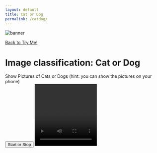 ```yaml
---
layout: default
title: Cat or Dog
permalink: /catdog/
---
```


<img src="{{ '/assets/images/catdog.jpeg' | relative_url }}" alt="banner" class="banner">

<a href="{{ '/tryme' | relative_url }}" class="btn btn-primary">Back to Try Me!</a>

# Image classification: Cat or Dog


<div>Show Pictures of Cats or Dogs (hint: you can show the pictures on your phone)</div>
<button type='button' onclick='toggleWebcam()'>Start or Stop</button>
<video id="webcam" autoplay playsinline width="200" height="200"></video>
<div id='label-container'></div>
<script src="https://cdn.jsdelivr.net/npm/@tensorflow/tfjs@1.3.1/dist/tf.min.js"></script>
<script src="https://cdn.jsdelivr.net/npm/@teachablemachine/image@0.8.3/dist/teachablemachine-image.min.js"></script>
<script type="text/javascript">

    let model, video, labelContainer, maxPredictions;
    let requestId;  // To track the requestAnimationFrame
    let isWebcamActive = false; // To track webcam state
    let isModelLoaded = false;  // To track if the model is loaded
    const URL = '/assets/models/catdog/';
    async function initModel() {
        if (!isModelLoaded) {
            const modelURL = URL + 'model.json';
            const metadataURL = URL + 'metadata.json';

            model = await tmImage.load(modelURL, metadataURL);
            maxPredictions = model.getTotalClasses();

            labelContainer = document.getElementById('label-container');
            for (let i = 0; i < maxPredictions; i++) {
                labelContainer.appendChild(document.createElement('div'));
            }
            isModelLoaded = true;
        }
    }

    async function setupWebcam() {
        video = document.getElementById('webcam');
        const constraints = {
            video: { width: 200, height: 200, facingMode: "user" }
        };

        try {
            const stream = await navigator.mediaDevices.getUserMedia(constraints);
            video.srcObject = stream;
            return new Promise((resolve) => {
                video.onloadedmetadata = () => {
                    resolve(video);
                };
            });
        } catch (error) {
            console.error('Error accessing webcam', error);
        }
    }

    async function startWebcam() {
        await initModel();
        await setupWebcam();
        video.play();
        isWebcamActive = true;
        requestId = window.requestAnimationFrame(loop);
    }

    function stopWebcam() {
        if (video.srcObject) {
            video.srcObject.getTracks().forEach(track => track.stop());
        }
        video.srcObject = null;
        if (requestId) {
            window.cancelAnimationFrame(requestId);
        }
        isWebcamActive = false;
    }

    async function loop() {
        if (isWebcamActive) {
            await predict();
            requestId = window.requestAnimationFrame(loop);
        }
    }

    async function predict() {
        let prediction = await model.predict(video);
        for (let i = 0; i < maxPredictions; i++) {
            const classPrediction =
                prediction[i].className + ': ' + prediction[i].probability.toFixed(2);
            labelContainer.childNodes[i].innerHTML = classPrediction;
        }
    }

    function toggleWebcam() {
        if (isWebcamActive) {
            stopWebcam();
        } else {
            startWebcam();
        }
    }
</script>


